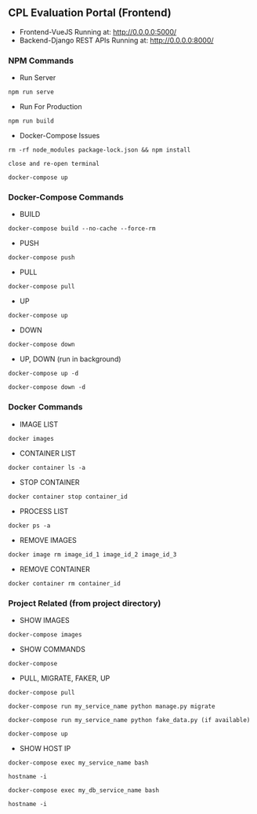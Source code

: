 ## CPL Evaluation Portal (Frontend)
* Frontend-VueJS Running at: http://0.0.0.0:5000/
* Backend-Django REST APIs Running at: http://0.0.0.0:8000/

### NPM Commands
* Run Server
```
npm run serve
```
* Run For Production
```
npm run build
```

* Docker-Compose Issues
```
rm -rf node_modules package-lock.json && npm install
```
```
close and re-open terminal
```
```
docker-compose up
```

### Docker-Compose Commands

* BUILD
```
docker-compose build --no-cache --force-rm
```
* PUSH
```
docker-compose push
```
* PULL
```
docker-compose pull
```
* UP
```
docker-compose up
```
* DOWN
```
docker-compose down
```
* UP, DOWN (run in background)
```
docker-compose up -d
```
```
docker-compose down -d
```

### Docker Commands

* IMAGE LIST
```
docker images
```
* CONTAINER LIST
```
docker container ls -a
```
* STOP CONTAINER
```
docker container stop container_id
```
* PROCESS LIST
```
docker ps -a
```
* REMOVE IMAGES
```
docker image rm image_id_1 image_id_2 image_id_3
```
* REMOVE CONTAINER
```
docker container rm container_id
```
### Project Related (from project directory)

* SHOW IMAGES
``` 
docker-compose images
```
* SHOW COMMANDS
```
docker-compose
```
* PULL, MIGRATE, FAKER, UP
```
docker-compose pull
```
```
docker-compose run my_service_name python manage.py migrate
```
```
docker-compose run my_service_name python fake_data.py (if available)
```
```
docker-compose up
```   
* SHOW HOST IP
```
docker-compose exec my_service_name bash
```
```
hostname -i
```
```
docker-compose exec my_db_service_name bash
```
```
hostname -i   
```
